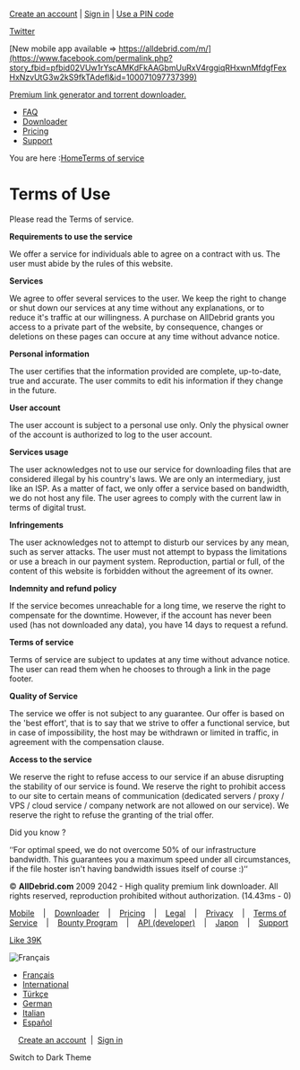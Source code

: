 [Create an account](https://alldebrid.com/register/) | [Sign in](https://alldebrid.com/register/) | [Use a PIN code](https://alldebrid.com/pin/)

[Twitter](https://twitter.com/#!/alldebrid/)

[New mobile app available => https://alldebrid.com/m/](https://www.facebook.com/permalink.php?story_fbid=pfbid02VUw1rYscAMKdFkAAGbmUuRxV4rggiqRHxwnMfdgfFexHxNzvUtG3w2kS9fkTAdefl&id=100071097737399)

[Premium link generator and torrent downloader.](https://alldebrid.com/)

* [FAQ](https://alldebrid.com/faq/)
* [Downloader](https://alldebrid.com/service/)
* [Pricing](https://alldebrid.com/offer/)
* [Support](https://alldebrid.com/contact/)

You are here :[Home](https://alldebrid.com/)[Terms of service](https://alldebrid.com/tos/)

Terms of Use
============

Please read the Terms of service.

  
**Requirements to use the service**

  

We offer a service for individuals able to agree on a contract with us. The user must abide by the rules of this website.

  

  
**Services**

  

We agree to offer several services to the user. We keep the right to change or shut down our services at any time without any explanations, or to reduce it's traffic at our willingness. A purchase on AllDebrid grants you access to a private part of the website, by consequence, changes or deletions on these pages can occure at any time without advance notice.

  

  
**Personal information**

  

The user certifies that the information provided are complete, up-to-date, true and accurate. The user commits to edit his information if they change in the future.

  

  
**User account**

  

The user account is subject to a personal use only. Only the physical owner of the account is authorized to log to the user account.

  

  
**Services usage**

  

The user acknowledges not to use our service for downloading files that are considered illegal by his country's laws. We are only an intermediary, just like an ISP. As a matter of fact, we only offer a service based on bandwidth, we do not host any file. The user agrees to comply with the current law in terms of digital trust.

  

  
**Infringements**

  

The user acknowledges not to attempt to disturb our services by any mean, such as server attacks. The user must not attempt to bypass the limitations or use a breach in our payment system. Reproduction, partial or full, of the content of this website is forbidden without the agreement of its owner.

  

  
**Indemnity and refund policy**

  

If the service becomes unreachable for a long time, we reserve the right to compensate for the downtime. However, if the account has never been used (has not downloaded any data), you have 14 days to request a refund.

  

  
**Terms of service**

  

Terms of service are subject to updates at any time without advance notice. The user can read them when he chooses to through a link in the page footer.

  

  
**Quality of Service**

  

The service we offer is not subject to any guarantee. Our offer is based on the 'best effort', that is to say that we strive to offer a functional service, but in case of impossibility, the host may be withdrawn or limited in traffic, in agreement with the compensation clause.

  

  
**Access to the service**

  

We reserve the right to refuse access to our service if an abuse disrupting the stability of our service is found. We reserve the right to prohibit access to our site to certain means of communication (dedicated servers / proxy / VPS / cloud service / company network are not allowed on our service). We reserve the right to refuse the granting of the trial offer.

  

Did you know ?

‘‘For optimal speed, we do not overcome 50% of our infrastructure bandwidth. This guarantees you a maximum speed under all circumstances, if the file hoster isn't having bandwidth issues itself of course :)‘‘

  

© **AllDebrid.com** 2009 2042 - High quality premium link downloader. All rights reserved, reproduction prohibited without authorization. (14.43ms - 0)

[Mobile](https://m.alldebrid.com/)    |    [Downloader](https://alldebrid.com/service/)    |    [Pricing](https://alldebrid.com/offer/)    |    [Legal](https://alldebrid.com/legal/)    |    [Privacy](https://alldebrid.com/privacy/)    |    [Terms of Service](https://alldebrid.com/tos/)    |    [Bounty Program](https://alldebrid.com/bounty/)    |    [API (developer)](https://docs.alldebrid.com/)    |    [Japon](https://dondon.media/)    |    [Support](https://alldebrid.com/contact/)  
  

[Like 39K](https://www.facebook.com/Alldebrid-english-124415304294153/)

![Français](https://cdn.alldebrid.com/lib/images/default/ui/toolbar/flags/us.png)

* [Français](http://alldebrid.fr/)
* [International](http://alldebrid.com/?lang=en)
* [Türkçe](http://alldebrid.org/)
* [German](http://alldebrid.de/)
* [Italian](http://alldebrid.it/)
* [Español](http://alldebrid.es/)

    [Create an account](https://alldebrid.com/register/)  |  [Sign in](https://alldebrid.com/register/)

Switch to Dark Theme